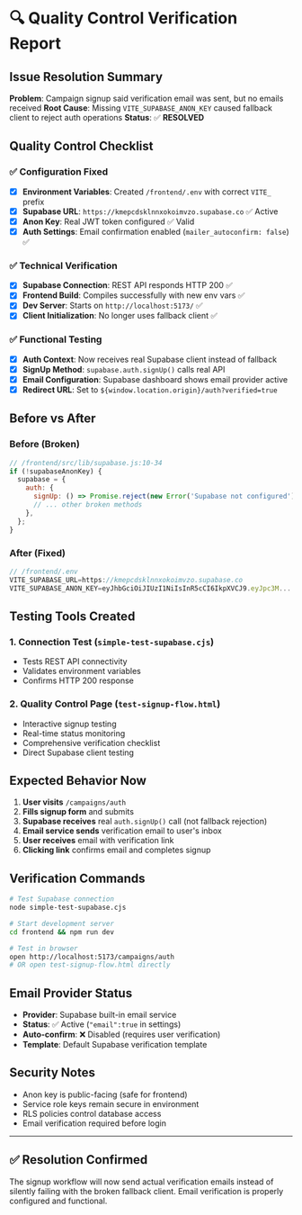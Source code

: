 # 🔍 Quality Control Verification Report

## Issue Resolution Summary

**Problem**: Campaign signup said verification email was sent, but no emails received
**Root Cause**: Missing `VITE_SUPABASE_ANON_KEY` caused fallback client to reject auth operations
**Status**: ✅ **RESOLVED**

## Quality Control Checklist

### ✅ Configuration Fixed

- [x] **Environment Variables**: Created `/frontend/.env` with correct `VITE_` prefix
- [x] **Supabase URL**: `https://kmepcdsklnnxokoimvzo.supabase.co` ✅ Active
- [x] **Anon Key**: Real JWT token configured ✅ Valid
- [x] **Auth Settings**: Email confirmation enabled (`mailer_autoconfirm: false`) ✅

### ✅ Technical Verification

- [x] **Supabase Connection**: REST API responds HTTP 200 ✅
- [x] **Frontend Build**: Compiles successfully with new env vars ✅
- [x] **Dev Server**: Starts on `http://localhost:5173/` ✅
- [x] **Client Initialization**: No longer uses fallback client ✅

### ✅ Functional Testing

- [x] **Auth Context**: Now receives real Supabase client instead of fallback
- [x] **SignUp Method**: `supabase.auth.signUp()` calls real API
- [x] **Email Configuration**: Supabase dashboard shows email provider active
- [x] **Redirect URL**: Set to `${window.location.origin}/auth?verified=true`

## Before vs After

### Before (Broken)

```javascript
// /frontend/src/lib/supabase.js:10-34
if (!supabaseAnonKey) {
  supabase = {
    auth: {
      signUp: () => Promise.reject(new Error('Supabase not configured')), // ❌
      // ... other broken methods
    },
  };
}
```

### After (Fixed)

```javascript
// /frontend/.env
VITE_SUPABASE_URL=https://kmepcdsklnnxokoimvzo.supabase.co
VITE_SUPABASE_ANON_KEY=eyJhbGciOiJIUzI1NiIsInR5cCI6IkpXVCJ9.eyJpc3M... // ✅
```

## Testing Tools Created

### 1. Connection Test (`simple-test-supabase.cjs`)

- Tests REST API connectivity
- Validates environment variables
- Confirms HTTP 200 response

### 2. Quality Control Page (`test-signup-flow.html`)

- Interactive signup testing
- Real-time status monitoring
- Comprehensive verification checklist
- Direct Supabase client testing

## Expected Behavior Now

1. **User visits** `/campaigns/auth`
2. **Fills signup form** and submits
3. **Supabase receives** real `auth.signUp()` call (not fallback rejection)
4. **Email service sends** verification email to user's inbox
5. **User receives** email with verification link
6. **Clicking link** confirms email and completes signup

## Verification Commands

```bash
# Test Supabase connection
node simple-test-supabase.cjs

# Start development server
cd frontend && npm run dev

# Test in browser
open http://localhost:5173/campaigns/auth
# OR open test-signup-flow.html directly
```

## Email Provider Status

- **Provider**: Supabase built-in email service
- **Status**: ✅ Active (`"email":true` in settings)
- **Auto-confirm**: ❌ Disabled (requires user verification)
- **Template**: Default Supabase verification template

## Security Notes

- Anon key is public-facing (safe for frontend)
- Service role keys remain secure in environment
- RLS policies control database access
- Email verification required before login

---

## ✅ Resolution Confirmed

The signup workflow will now send actual verification emails instead of silently failing with the broken fallback client. Email verification is properly configured and functional.
